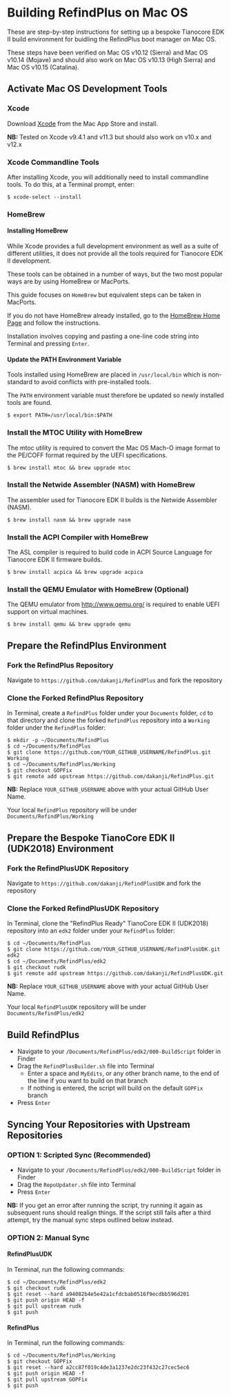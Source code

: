 # Building RefindPlus on Mac OS
These are step-by-step instructions for setting up a bespoke Tianocore EDK II build environment for buidling the RefindPlus boot manager on Mac OS.

These steps have been verified on Mac OS v10.12 (Sierra) and Mac OS v10.14 (Mojave) and should also work on Mac OS v10.13 (High Sierra) and Mac OS v10.15 (Catalina).


## Activate Mac OS Development Tools

### Xcode
Download [Xcode](https://developer.apple.com/xcode) from the Mac App Store and install.

**NB:** Tested on Xcode v9.4.1 and v11.3 but should also work on v10.x and v12.x

### Xcode Commandline Tools
After installing Xcode, you will additionally need to install commandline tools.
To do this, at a Terminal prompt, enter:

```
$ xcode-select --install
```

### HomeBrew

#### Installing HomeBrew

While Xcode provides a full development environment as well as a suite of different utilities, it does not provide all the tools required for Tianocore EDK II development.

These tools can be obtained in a number of ways, but the two most popular ways are by using HomeBrew or MacPorts.

This guide focuses on `HomeBrew` but equivalent steps can be taken in MacPorts.

If you do not have HomeBrew already installed, go to the [HomeBrew Home Page](https://brew.sh) and follow the instructions.

Installation involves copying and pasting a one-line code string into Terminal and pressing `Enter`.

#### Update the PATH Environment Variable

Tools installed using HomeBrew are placed in `/usr/local/bin` which is non-standard to avoid conflicts with pre-installed tools.

The `PATH` environment variable must therefore be updated so newly installed tools are found.

```
$ export PATH=/usr/local/bin:$PATH
```

### Install the MTOC Utility with HomeBrew

The mtoc utility is required to convert the Mac OS Mach-O image format to the PE/COFF format required by the UEFI specifications.

```
$ brew install mtoc && brew upgrade mtoc
```

### Install the Netwide Assembler (NASM) with HomeBrew

The assembler used for Tianocore EDK II builds is the Netwide Assembler (NASM).

```
$ brew install nasm && brew upgrade nasm
```

### Install the ACPI Compiler with HomeBrew

The ASL compiler is required to build code in ACPI Source Language for Tianocore EDK II firmware builds.

```
$ brew install acpica && brew upgrade acpica
```

### Install the QEMU Emulator with HomeBrew (Optional)

The QEMU emulator from http://www.qemu.org/ is required to enable UEFI support on virtual machines.

```
$ brew install qemu && brew upgrade qemu
```

## Prepare the RefindPlus Environment
### Fork the RefindPlus Repository

Navigate to `https://github.com/dakanji/RefindPlus` and fork the repository

### Clone the Forked RefindPlus Repository

In Terminal, create a `RefindPlus` folder under your `Documents` folder, `cd` to that directory and clone the forked `RefindPlus` repository into a `Working` folder under the `RefindPlus` folder:

```
$ mkdir -p ~/Documents/RefindPlus
$ cd ~/Documents/RefindPlus
$ git clone https://github.com/YOUR_GITHUB_USERNAME/RefindPlus.git Working
$ cd ~/Documents/RefindPlus/Working
$ git checkout GOPFix
$ git remote add upstream https://github.com/dakanji/RefindPlus.git
```

**NB:** Replace `YOUR_GITHUB_USERNAME` above with your actual GitHub User Name.

Your local `RefindPlus` repository will be under `Documents/RefindPlus/Working`


## Prepare the Bespoke TianoCore EDK II (UDK2018) Environment
### Fork the RefindPlusUDK Repository

Navigate to `https://github.com/dakanji/RefindPlusUDK` and fork the repository

### Clone the Forked RefindPlusUDK Repository
In Terminal, clone the "RefindPlus Ready" TianoCore EDK II (UDK2018) repository into an `edk2` folder under your `RefindPlus` folder:

```
$ cd ~/Documents/RefindPlus
$ git clone https://github.com/YOUR_GITHUB_USERNAME/RefindPlusUDK.git edk2
$ cd ~/Documents/RefindPlus/edk2
$ git checkout rudk
$ git remote add upstream https://github.com/dakanji/RefindPlusUDK.git
```

**NB:** Replace `YOUR_GITHUB_USERNAME` above with your actual GitHub User Name.

Your local `RefindPlusUDK` repository will be under `Documents/RefindPlus/edk2`

## Build RefindPlus
- Navigate to your `/Documents/RefindPlus/edk2/000-BuildScript` folder in Finder
- Drag the `RefindPlusBuilder.sh` file into Terminal
  - Enter a space and `MyEdits`, or any other branch name, to the end of the line if you want to build on that branch
  - If nothing is entered, the script will build on the default `GOPFix` branch
- Press `Enter`


## Syncing Your Repositories with Upstream Repositories
### OPTION 1: Scripted Sync (Recommended)
- Navigate to your `/Documents/RefindPlus/edk2/000-BuildScript` folder in Finder
- Drag the `RepoUpdater.sh` file into Terminal
- Press `Enter`

**NB:** If you get an error after running the script, try running it again as subsequent runs should realign things.
If the script still fails after a third attempt, try the manual sync steps outlined below instead.

### OPTION 2: Manual Sync
#### RefindPlusUDK
In Terminal, run the following commands:

```
$ cd ~/Documents/RefindPlus/edk2
$ git checkout rudk
$ git reset --hard a94082b4e5e42a1cfdcbab0516f9ecdbb596d201
$ git push origin HEAD -f
$ git pull upstream rudk
$ git push
```

#### RefindPlus
In Terminal, run the following commands:

```
$ cd ~/Documents/RefindPlus/Working
$ git checkout GOPFix
$ git reset --hard a2cc87f019c4de3a1237e2dc23f432c27cec5ec6
$ git push origin HEAD -f
$ git pull upstream GOPFix
$ git push
```

